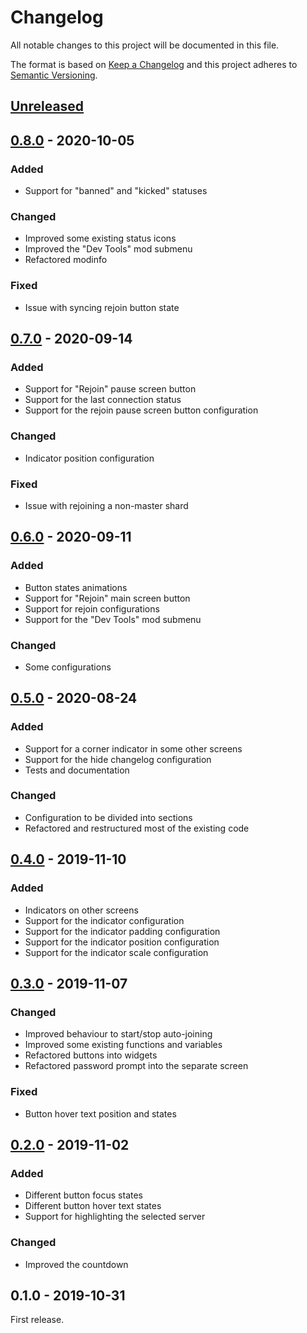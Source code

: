 # Changelog

All notable changes to this project will be documented in this file.

The format is based on [Keep a Changelog](http://keepachangelog.com/en/1.0.0/)
and this project adheres to [Semantic Versioning](http://semver.org/spec/v2.0.0.html).

## [Unreleased][]

## [0.8.0][] - 2020-10-05

### Added

- Support for "banned" and "kicked" statuses

### Changed

- Improved some existing status icons
- Improved the "Dev Tools" mod submenu
- Refactored modinfo

### Fixed

- Issue with syncing rejoin button state

## [0.7.0][] - 2020-09-14

### Added

- Support for "Rejoin" pause screen button
- Support for the last connection status
- Support for the rejoin pause screen button configuration

### Changed

- Indicator position configuration

### Fixed

- Issue with rejoining a non-master shard

## [0.6.0][] - 2020-09-11

### Added

- Button states animations
- Support for "Rejoin" main screen button
- Support for rejoin configurations
- Support for the "Dev Tools" mod submenu

### Changed

- Some configurations

## [0.5.0][] - 2020-08-24

### Added

- Support for a corner indicator in some other screens
- Support for the hide changelog configuration
- Tests and documentation

### Changed

- Configuration to be divided into sections
- Refactored and restructured most of the existing code

## [0.4.0][] - 2019-11-10

### Added

- Indicators on other screens
- Support for the indicator configuration
- Support for the indicator padding configuration
- Support for the indicator position configuration
- Support for the indicator scale configuration

## [0.3.0][] - 2019-11-07

### Changed

- Improved behaviour to start/stop auto-joining
- Improved some existing functions and variables
- Refactored buttons into widgets
- Refactored password prompt into the separate screen

### Fixed

- Button hover text position and states

## [0.2.0][] - 2019-11-02

### Added

- Different button focus states
- Different button hover text states
- Support for highlighting the selected server

### Changed

- Improved the countdown

## 0.1.0 - 2019-10-31

First release.

[unreleased]: https://github.com/dstmodders/dst-mod-auto-join/compare/v0.8.0...HEAD
[0.8.0]: https://github.com/dstmodders/dst-mod-auto-join/compare/v0.7.0...v0.8.0
[0.7.0]: https://github.com/dstmodders/dst-mod-auto-join/compare/v0.6.0...v0.7.0
[0.6.0]: https://github.com/dstmodders/dst-mod-auto-join/compare/v0.5.0...v0.6.0
[0.5.0]: https://github.com/dstmodders/dst-mod-auto-join/compare/v0.4.0...v0.5.0
[0.4.0]: https://github.com/dstmodders/dst-mod-auto-join/compare/v0.3.0...v0.4.0
[0.3.0]: https://github.com/dstmodders/dst-mod-auto-join/compare/v0.2.0...v0.3.0
[0.2.0]: https://github.com/dstmodders/dst-mod-auto-join/compare/v0.1.0...v0.2.0
